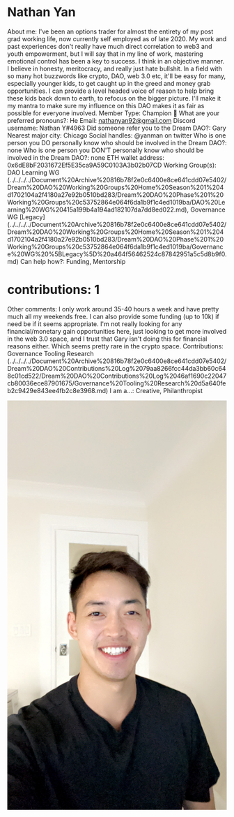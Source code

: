 # Nathan Yan

About me: I've been an options trader for almost the entirety of my post grad working life, now currently self employed as of late 2020. My work and past experiences don't really have much direct correlation to web3 and youth empowerment, but I will say that in my line of work, mastering emotional control has been a key to success. I think in an objective manner. I believe in honesty, meritocracy, and really just hate bullshit. In a field with so many hot buzzwords like crypto, DAO, web 3.0 etc, it'll be easy for many, especially younger kids, to get caught up in the greed and money grab opportunities. I can provide a level headed voice of reason to help bring these kids back down to earth, to refocus on the bigger picture. I'll make it my mantra to make sure my influence on this DAO makes it as fair as possible for everyone involved. 
Member Type: Champion 🙌
What are your preferred pronouns?: He
Email: nathanyan92@gmail.com
Discord username: Nathan Y#4963
Did someone refer you to the Dream DAO?: Gary
Nearest major city: Chicago
Social handles: @yanman on twitter
Who is one person you DO personally know who should be involved in the Dream DAO?: none
Who is one person you DON'T personally know who should be involved in the Dream DAO?: none
ETH wallet address: 0x6dE8bF2031672Ef5E35ca9A59C0103A3b02b07CD
Working Group(s): DAO Learning WG (../../../../Document%20Archive%20816b78f2e0c6400e8ce641cdd07e5402/Dream%20DAO%20Working%20Groups%20Home%20Season%201%204d1702104a2f4180a27e92b0510bd283/Dream%20DAO%20Phase%201%20Working%20Groups%20c53752864e064f6da1b9f1c4ed1019ba/DAO%20Learning%20WG%20415a199b4a194ad182107da7dd8ed022.md), Governance WG [Legacy] (../../../../Document%20Archive%20816b78f2e0c6400e8ce641cdd07e5402/Dream%20DAO%20Working%20Groups%20Home%20Season%201%204d1702104a2f4180a27e92b0510bd283/Dream%20DAO%20Phase%201%20Working%20Groups%20c53752864e064f6da1b9f1c4ed1019ba/Governance%20WG%20%5BLegacy%5D%20a464f56462524c87842951a5c5d8b9f0.md)
Can help how?: Funding, Mentorship
# contributions: 1
Other comments: I only work around 35-40 hours a week and have pretty much all my weekends free. I can also provide some funding (up to 10k) if need be if it seems appropriate. I'm not really looking for any financial/monetary gain opportunities here, just looking to get more involved in the web 3.0 space, and I trust that Gary isn't doing this for financial reasons either. Which seems pretty rare in the crypto space. 
Contributions: Governance Tooling Research (../../../../Document%20Archive%20816b78f2e0c6400e8ce641cdd07e5402/Dream%20DAO%20Contributions%20Log%2079aa8266fcc44da3bb60c648c01cd522/Dream%20DAO%20Contributions%20Log%2046af1690c22047cb80036ece87901675/Governance%20Tooling%20Research%20d5a640feb2c9429e843ee4fb2c8e3968.md)
I am a...: Creative, Philanthropist

![Untitled](Nathan%20Yan%20b56f7cc0639146958c1fce5e9b83d794/Untitled.png)
